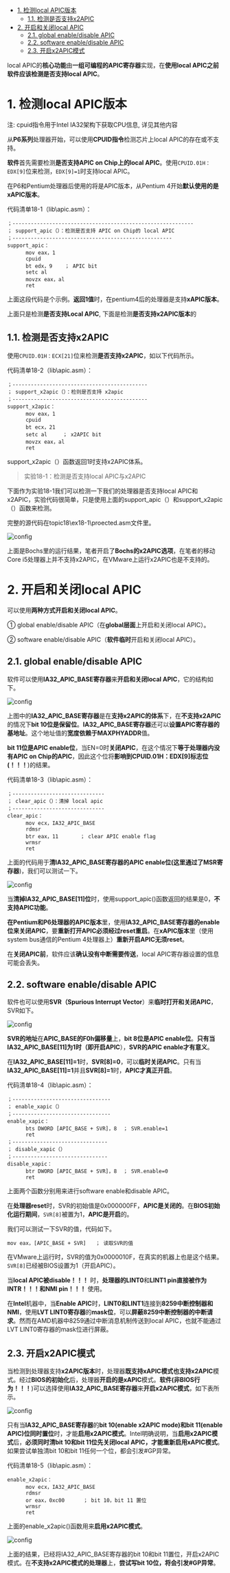 
<!-- @import "[TOC]" {cmd="toc" depthFrom=1 depthTo=6 orderedList=false} -->

<!-- code_chunk_output -->

- [1. 检测local APIC版本](#1-检测local-apic版本)
  - [1.1. 检测是否支持x2APIC](#11-检测是否支持x2apic)
- [2. 开启和关闭local APIC](#2-开启和关闭local-apic)
  - [2.1. global enable/disable APIC](#21-global-enabledisable-apic)
  - [2.2. software enable/disable APIC](#22-software-enabledisable-apic)
  - [2.3. 开启x2APIC模式](#23-开启x2apic模式)

<!-- /code_chunk_output -->

local APIC的**核心功能**由**一组可编程的APIC寄存器**实现，在**使用local APIC之前软件应该检测是否支持local APIC**。

# 1. 检测local APIC版本

注: cpuid指令用于Intel IA32架构下获取CPU信息, 详见其他内容

从**P6系列**处理器开始，可以使用**CPUID指令**检测芯片上local APIC的存在或不支持。

**软件**首先需要检测**是否支持APIC on Chip上的local APIC**。使用`CPUID.01H：EDX[9]`位来检测，`EDX[9]=1`时支持local APIC。

在P6和Pentium处理器后使用的将是APIC版本，从Pentium 4开始**默认使用的是xAPIC版本**。

代码清单18-1（lib\apic.asm）：

```x86asm
；-----------------------------------------------------------
； support_apic（）：检测是否支持 APIC on Chip的 local APIC
；----------------------------------------------------
support_apic：
      mov eax，1
      cpuid
      bt edx，9    ； APIC bit
      setc al
      movzx eax，al
      ret
```

上面这段代码是个示例。**返回1值**时，在pentium4后的处理器是支持**xAPIC版本**。

上面只是检测**是否支持Local APIC**, 下面是检测**是否支持x2APIC版本**的

## 1.1. 检测是否支持x2APIC

使用`CPUID.01H：ECX[21]`位来检测**是否支持x2APIC**，如以下代码所示。

代码清单18-2（lib\apic.asm）：

```x86asm
；--------------------------------------------
； support_x2apic（）：检则是否支持 x2apic
；--------------------------------------------
support_x2apic：
      mov eax，1
      cpuid
      bt ecx，21
      setc al     ； x2APIC bit
      movzx eax，al
      ret
```

support\_x2apic（）函数返回1时支持x2APIC体系。

>实验18-1：检测是否支持local APIC与x2APIC

下面作为实验18-1我们可以检测一下我们的处理器是否支持local APIC和x2APIC，实验代码很简单，只是使用上面的support\_apic（）和support\_x2apic（）函数来检测。

完整的源代码在topic18\ex18-1\proected.asm文件里。

![config](./images/4.png)

上面是Bochs里的运行结果，笔者开启了**Bochs的x2APIC选项**，在笔者的移动Core i5处理器上并不支持x2APIC，在VMware上运行x2APIC也是不支持的。

# 2. 开启和关闭local APIC

可以使用**两种方式开启和关闭local APIC**。

① global enable/disable APIC（在**global层面**上开启和关闭local APIC）。

② software enable/disable APIC（**软件临时**开启和关闭local APIC）。

## 2.1. global enable/disable APIC

软件可以使用**IA32\_APIC\_BASE寄存器**来**开启和关闭local APIC**，它的结构如下。

![config](./images/5.png)

上图中的**IA32\_APIC\_BASE寄存器**是在**支持x2APIC的体系**下，在**不支持x2APIC**的情况下**bit 10位是保留位**。**IA32\_APIC_BASE寄存器**还可以**设置APIC寄存器的基地址**。这个地址值的**宽度依赖于MAXPHYADDR**值。

**bit 11位是APIC enable位**，当EN=0时**关闭APIC**，在这个情况下**等于处理器内没有APIC on Chip的APIC**，因此这个位将**影响到CPUID.01H：EDX[9]标志位(！！！**)的结果。

代码清单18-3（lib\apic.asm）：

```x86asm
；------------------------------
； clear_apic（）：清掉 local apic
；------------------------------
clear_apic：
      mov ecx，IA32_APIC_BASE
      rdmsr
      btr eax，11       ； clear APIC enable flag
      wrmsr
      ret
```

上面的代码用于**清IA32\_APIC\_BASE寄存器的APIC enable位(这里通过了MSR寄存器**)，我们可以测试一下。

![config](./images/6.png)

当**清掉IA32\_APIC\_BASE[11]位**时，使用support\_apic()函数返回的结果是0，**不支持APIC功能**。

**在Pentium和P6处理器的APIC版本**里，使用**IA32\_APIC\_BASE寄存器的enable位来关闭APIC**，要**重新打开APIC必须经过reset重启**。在**xAPIC版本**里（使用system bus通信的Pentium 4处理器上）**重新开启APIC无须reset**。

在**关闭APIC前**，软件应该**确认没有中断需要传送**，local APIC寄存器设置的信息可能会丢失。

## 2.2. software enable/disable APIC

软件也可以使用**SVR（Spurious Interrupt Vector**）来**临时打开和关闭APIC**，SVR如下。

![config](./images/7.png)

**SVR的地址**在**APIC\_BASE的F0h偏移量**上，**bit 8位是APIC enable位**。**只有当IA32\_APIC\_BASE[11]为1时（即开启APIC**），**SVR的APIC enable才有意义**。

在**IA32\_APIC\_BASE[11]=1**时，**SVR[8]=0**，可以**临时关闭APIC**。只有当**IA32\_APIC\_BASE[11]=1**并且**SVR[8]=1**时，**APIC才真正开启**。

代码清单18-4（lib\apic.asm）：

```x86asm
；--------------------------------
； enable_xapic（）
；--------------------------------
enable_xapic：
      bts DWORD [APIC_BASE + SVR]，8  ； SVR.enable=1
      ret
；-------------------------------
； disable_xapic（）
；-------------------------------
disable_xapic：
      btr DWORD [APIC_BASE + SVR]，8  ； SVR.enable=0
      ret
```

上面两个函数分别用来进行software enable和disable APIC。

在**处理器reset**时，SVR的初始值是0x000000FF，**APIC是关闭的**。在**BIOS初始化运行期间**，`SVR[8]`被置为1，**APIC是开启**的。

我们可以测试一下SVR的值，代码如下。

```x86asm
mov eax，[APIC_BASE + SVR]   ； 读取SVR的值
```

在VMware上运行时，SVR的值为0x0000010F，在真实的机器上也是这个结果。`SVR[8]`已经被BIOS设置为1（开启APIC）。

当**local APIC被disable！！！** 时，**处理器的LINT0**和**LINT1 pin直接被作为INTR！！！和NMI pin！！！** 使用。

在**Intel**机器中，当**Enable APIC**时，**LINT0和LINT1**连接到**8259中断控制器和NMI**，使用**LVT LINT0寄存器**的**mask位**，可以**屏蔽8259中断控制器的中断请求**。然而在AMD机器中8259通过中断消息机制传送到local APIC，也就不能通过LVT LINT0寄存器的mask位进行屏蔽。

## 2.3. 开启x2APIC模式

当检测到处理器支持**x2APIC版本**时，处理器**既支持xAPIC模式也支持x2APIC**模式。经过**BIOS的初始化**后，处理器**开启的是xAPIC**模式。**软件(非BIOS行为！！！**)可以选择使用**IA32\_APIC\_BASE寄存器**来**开启x2APIC模式**，如下表所示。

![config](./images/8.png)

只有当**IA32\_APIC\_BASE寄存器**的**bit 10(enable x2APIC mode)和bit 11(enable APIC)位同时置位**时，才能**启用x2APIC模式**。Intel明确说明，当**启用x2APIC模式**后，**必须同时清bit 10和bit 11位先关闭local APIC，才能重新启用xAPIC模式**。如果尝试单独清bit 10和bit 11任何一个位，都会引发\#GP异常。

代码清单18-5（lib\apic.asm）：

```x86asm
enable_x2apic：
      mov ecx，IA32_APIC_BASE
      rdmsr
      or eax，0xc00      ； bit 10，bit 11 置位
      wrmsr
      ret
```

上面的enable\_x2apic()函数用来**启用x2APIC模式**。

![config](./images/9.png)

上面的结果，已经将IA32\_APIC\_BASE寄存器的bit 10和bit 11置位，开启x2APIC模式。在**不支持x2APIC模式的处理器**上，**尝试写bit 10位，将会引发\#GP异常**。